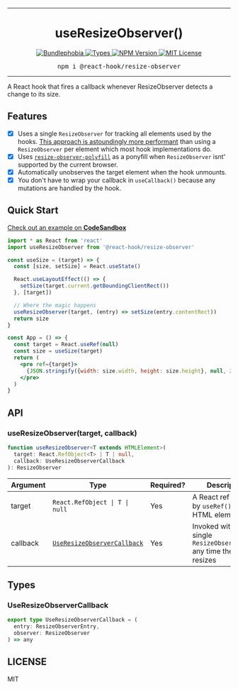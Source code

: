 <hr>
<div align="center">
  <h1 align="center">
    useResizeObserver()
  </h1>
</div>

<p align="center">
  <a href="https://bundlephobia.com/result?p=@react-hook/resize-observer">
    <img alt="Bundlephobia" src="https://img.shields.io/bundlephobia/minzip/@react-hook/resize-observer?style=for-the-badge&labelColor=24292e">
  </a>
  <a aria-label="Types" href="https://www.npmjs.com/package/@react-hook/resize-observer">
    <img alt="Types" src="https://img.shields.io/npm/types/@react-hook/resize-observer?style=for-the-badge&labelColor=24292e">
  </a>
  <!--
  <a aria-label="Code coverage report" href="https://codecov.io/gh/jaredLunde/react-hook">
    <img alt="Code coverage" src="https://img.shields.io/codecov/c/gh/jaredLunde/react-hook?style=for-the-badge&labelColor=24292e">
  </a>
  <a aria-label="Build status" href="https://travis-ci.com/jaredLunde/react-hook">
    <img alt="Build status" src="https://img.shields.io/travis/com/jaredLunde/react-hook?style=for-the-badge&labelColor=24292e">
  </a>
  -->
  <a aria-label="NPM version" href="https://www.npmjs.com/package/@react-hook/resize-observer">
    <img alt="NPM Version" src="https://img.shields.io/npm/v/@react-hook/resize-observer?style=for-the-badge&labelColor=24292e">
  </a>
  <a aria-label="License" href="https://jaredlunde.mit-license.org/">
    <img alt="MIT License" src="https://img.shields.io/npm/l/@react-hook/resize-observer?style=for-the-badge&labelColor=24292e">
  </a>
</p>

<pre align="center">npm i @react-hook/resize-observer</pre>
<hr>

A React hook that fires a callback whenever ResizeObserver detects a change to its size.

## Features

- [x] Uses a single `ResizeObserver` for tracking all elements used by the hooks.
      [This approach is astoundingly more performant](https://groups.google.com/a/chromium.org/forum/#!msg/blink-dev/z6ienONUb5A/F5-VcUZtBAAJ)
      than using a `ResizeObserver` per element which most hook implementations do.
- [x] Uses [`resize-observer-polyfill`](https://github.com/que-etc/resize-observer-polyfill) as a ponyfill when `ResizeObserver` isnt' supported
      by the current browser.
- [x] Automatically unobserves the target element when the hook unmounts.
- [x] You don't have to wrap your callback in `useCallback()` because any mutations
      are handled by the hook.

## Quick Start

[Check out an example on **CodeSandbox**](https://codesandbox.io/s/react-hookresize-observer-example-ft88x)

```jsx harmony
import * as React from 'react'
import useResizeObserver from '@react-hook/resize-observer'

const useSize = (target) => {
  const [size, setSize] = React.useState()

  React.useLayoutEffect(() => {
    setSize(target.current.getBoundingClientRect())
  }, [target])

  // Where the magic happens
  useResizeObserver(target, (entry) => setSize(entry.contentRect))
  return size
}

const App = () => {
  const target = React.useRef(null)
  const size = useSize(target)
  return (
    <pre ref={target}>
      {JSON.stringify({width: size.width, height: size.height}, null, 2)}
    </pre>
  )
}
```

## API

### useResizeObserver(target, callback)

```ts
function useResizeObserver<T extends HTMLElement>(
  target: React.RefObject<T> | T | null,
  callback: UseResizeObserverCallback
): ResizeObserver
```

| Argument | Type                                                      | Required? | Description                                                               |
| -------- | --------------------------------------------------------- | --------- | ------------------------------------------------------------------------- |
| target   | <code>React.RefObject<T> &#124; T &#124; null</code>      | Yes       | A React ref created by `useRef()` or an HTML element                      |
| callback | [`UseResizeObserverCallback`](#useresizeobservercallback) | Yes       | Invoked with a single `ResizeObserverEntry` any time the `target` resizes |

## Types

### UseResizeObserverCallback

```ts
export type UseResizeObserverCallback = (
  entry: ResizeObserverEntry,
  observer: ResizeObserver
) => any
```

## LICENSE

MIT
